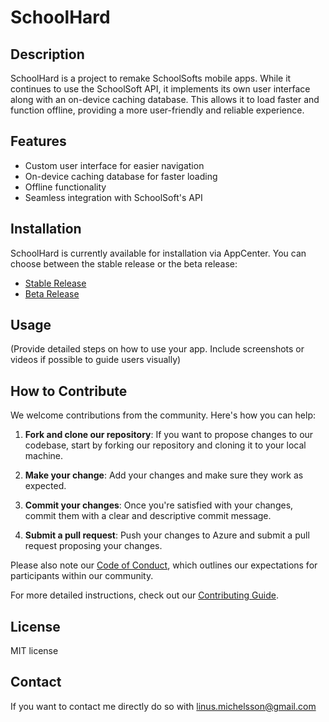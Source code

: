 # SchoolHard

## Description
SchoolHard is a project to remake SchoolSofts mobile apps. While it continues to use the SchoolSoft API, it implements its own user interface along with an on-device caching database. This allows it to load faster and function offline, providing a more user-friendly and reliable experience.

## Features
* Custom user interface for easier navigation
* On-device caching database for faster loading
* Offline functionality
* Seamless integration with SchoolSoft's API

## Installation
SchoolHard is currently available for installation via AppCenter. You can choose between the stable release or the beta release:

- [Stable Release](https://install.appcenter.ms/orgs/sq8/apps/schoolhard/distribution_groups/stable)
- [Beta Release](https://install.appcenter.ms/orgs/sq8/apps/schoolhard/distribution_groups/beta)

## Usage
(Provide detailed steps on how to use your app. Include screenshots or videos if possible to guide users visually)

## How to Contribute

We welcome contributions from the community. Here's how you can help:

1. **Fork and clone our repository**: If you want to propose changes to our codebase, start by forking our repository and cloning it to your local machine.

2. **Make your change**: Add your changes and make sure they work as expected.

3. **Commit your changes**: Once you're satisfied with your changes, commit them with a clear and descriptive commit message.

4. **Submit a pull request**: Push your changes to Azure and submit a pull request proposing your changes.

Please also note our [Code of Conduct](CODE_OF_CONDUCT.md), which outlines our expectations for participants within our community.

For more detailed instructions, check out our [Contributing Guide](CONTRIBUTION.md).

## License
MIT license

## Contact
If you want to contact me directly do so with linus.michelsson@gmail.com
